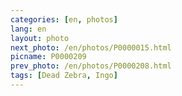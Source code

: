 ```yaml
---
categories: [en, photos]
lang: en
layout: photo
next_photo: /en/photos/P0000015.html
picname: P0000209
prev_photo: /en/photos/P0000208.html
tags: [Dead Zebra, Ingo]
---
```

